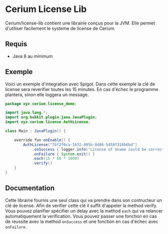 # Cerium License Lib

Cerium/license-lib contient une librairie conçus pour la JVM. Elle permet d'utiliser facilement le systeme de license de Cerium.

## Requis

* Java 8 au minimum

## Exemple

Voici un exemple d'integration avec Spigot. Dans cette exemple la clé de license sera reverifier toutes les 15 minutes. En cas d'échec le programme plantera, sinon elle loggera un message.

```java
package xyz.cerium.license_demo;

import java.lang.*;
import org.bukkit.plugin.java.JavaPlugin;
import xyz.cerium.license.AuthLicense;

class Main : JavaPlugin() {

    override fun onEnable() {
        AuthLicense("7bf2f6ca-1632-495b-8d86-5458f316b6bd")
            .onSuccess { logger.info("License of $name could be correctly verified") }
            .onFailure { System.exit() }
            .each(15 * 60 * 1000)
            .verify()
    }
}
```

## Documentation

Cette librairie fournis une seul class qui va prendre dans son contructeur un clé de license. Afin de verifier cette clé il suffit d'appeler la method verify. Vous pouvez planifier spécifier un delay avec la method ``each`` qui va relancer automatiquement la verification. Vous pouvez passer une fonction en cas de reussite avec la method ``onSuccess`` et une fonction en cas d'échec avec ``onFailure``.